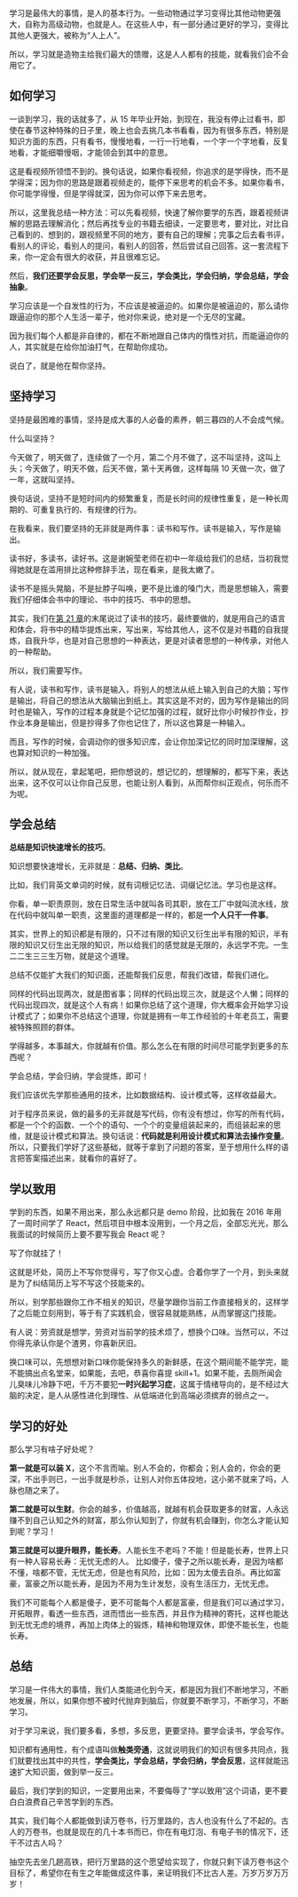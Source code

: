 学习是最伟大的事情，是人的基本行为。一些动物通过学习变得比其他动物更强大，自称为高级动物，也就是人。在这些人中，有一部分通过更好的学习，变得比其他人更强大，被称为“人上人”。

所以，学习就是造物主给我们最大的馈赠，这是人人都有的技能，就看我们会不会用它了。

如何学习
----

一谈到学习，我的话就多了，从 15 年毕业开始，到现在，我没有停止过看书，即使在春节这种特殊的日子里，晚上也会去挑几本书看看，因为有很多东西，特别是知识方面的东西，只有看书，慢慢地看，一行一行地看，一个字一个字地看，反复地看，才能细嚼慢咽，才能领会到其中的意思。

这是看视频所领悟不到的。换句话说，如果你看视频，你追求的是学得快，而不是学得深；因为你的思路是跟着视频走的，能停下来思考的机会不多。如果你看书，你可能学得慢，但是学得就深，因为你可以停下来去思考。

所以，这里我总结一种方法：可以先看视频，快速了解你要学的东西，跟着视频讲解的思路去理解消化；然后再找专业的书籍去细读，一定要思考，要对比，对比自己看到的、想到的，跟视频里不同的地方，要有自己的理解；完事之后去看书评，看别人的评论，看别人的提问，看别人的回答，然后尝试自己回答。这一套流程下来，你一定会有很大的收获，并且很难忘记。

然后，**我们还要学会反思，学会举一反三，学会类比，学会归纳，学会总结，学会抽象**。

学习应该是一个自发性的行为，不应该是被逼迫的。如果你是被逼迫的，那么请你跟逼迫你的那个人生活一辈子，他对你来说，绝对是一个无尽的宝藏。

因为我们每个人都是非自律的，都在不断地跟自己体内的惰性对抗，而能逼迫你的人，其实就是在给你加油打气，在帮助你成功。

说白了，就是他在帮你坚持。

坚持学习
----

坚持是最困难的事情，坚持是成大事的人必备的素养，朝三暮四的人不会成气候。

什么叫坚持？

今天做了，明天做了，连续做了一个月，第二个月不做了，这不叫坚持，这叫上头；今天做了，明天不做，后天不做，第十天再做，这样每隔 10 天做一次，做了一年，这就叫坚持。

换句话说，坚持不是短时间内的频繁重复，而是长时间的规律性重复，是一种长周期的、可重复执行的、有规律的行为。

在我看来，我们要坚持的无非就是两件事：读书和写作。读书是输入，写作是输出。

读书好，多读书，读好书。这是谢婉莹老师在初中一年级给我们的总结，当初我觉得她就是在滥用排比这种修辞手法，现在看来，是我太嫩了。

读书不是摇头晃脑，不是扯脖子叫唤，更不是比谁的嗓门大，而是思想输入，需要我们仔细体会书中的理论、书中的技巧、书中的思想。

其实，我们在[第 21 章](https://juejin.cn/book/7196580339181944872/section/7196591861673230371 "https://juejin.cn/book/7196580339181944872/section/7196591861673230371")的末尾说过了读书的技巧，最终要做的，就是用自己的语言和体会，将书中的精华提炼出来，写出来，写给其他人，这不仅是对书籍的自我提炼，自我升华，也是对自己思想的一种表达，更是对读者思想的一种传承，对他人的一种帮助。

所以，我们需要写作。

有人说，读书和写作，读书是输入，将别人的想法从纸上输入到自己的大脑；写作是输出，将自己的想法从大脑输出到纸上。其实这是不对的，因为写作是输出的同时也是输入，写作的过程本身就是个记忆加强的过程，就好比你小时候抄作业，抄作业本身是输出，但是抄得多了你也记住了，所以这也算是一种输入。

而且，写作的时候，会调动你的很多知识库，会让你加深记忆的同时加深理解，这也算对知识的一种加强。

所以，就从现在，拿起笔吧，把你想说的，想记忆的，想理解的，都写下来，表达出来，这不仅可以让你自己反思，也能让别人看到，从而帮你纠正观点，何乐而不为呢。

学会总结
----

**总结是知识快速增长的技巧**。

知识想要快速增长，无非就是：**总结、归纳、类比**。

比如，我们背英文单词的时候，就有词根记忆法、词缀记忆法。学习也是这样。

你看，单一职责原则，放在日常生活中就叫各司其职，放在工厂中就叫流水线，放在代码中就叫单一职责，这里面的道理都是一样的，都是**一个人只干一件事**。

其实，世界上的知识都是有限的，只不过有限的知识又衍生出半有限的知识，半有限的知识又衍生出无限的知识，所以给我们的感觉就是无限的，永远学不完。一生二二生三三生万物，就是这个道理。

总结不仅能扩大我们的知识面，还能帮我们反思，帮我们改错，帮我们进化。

同样的代码出现两次，就是图省事；同样的代码出现三次，就是这个人懒；同样的代码出现四次，就是这个人有病！如果你总结了这个道理，你大概率会开始学习设计模式了；如果你不总结这个道理，你就是拥有一年工作经验的十年老员工，需要被特殊照顾的群体。

学得越多，本事越大，你就越有价值。那么怎么在有限的时间尽可能学到更多的东西呢？

学会总结，学会归纳，学会提炼，即可！

我们应该优先学那些通用的技术，比如数据结构、设计模式等，这样收益最大。

对于程序员来说，做的最多的无非就是写代码，你有没有想过，你写的所有代码，都是一个个的函数、一个个的语句、一个个的变量组装起来的，而组装起来的思维，就是设计模式和算法。换句话说：**代码就是利用设计模式和算法去操作变量**。所以，只要我们学好了这些基础，就等于拿到了问题的答案，至于想用什么样的语言把答案描述出来，就看你的喜好了。

学以致用
----

学到的东西，如果不用出来，那么永远都只是 demo 阶段，比如我在 2016 年用了一周时间学了 React，然后项目中根本没用到，一个月之后，全部忘光光，那么我面试的时候简历上要不要写我会 React 呢？

写了你就挂了！

这就是坏处，简历上不写你觉得亏，写了你又心虚。合着你学了一个月，到头来就是为了纠结简历上写不写这个技能来的。

所以，别学那些跟你工作不相关的知识，尽量学跟你当前工作直接相关的，这样学了之后能立刻用到，等于有了实践机会，很容易就能熟练，从而掌握这门技能。

有人说：劳资就是想学，劳资对当前学的技术烦了，想换个口味。当然可以，不过你得先承认你是个渣男，你喜新厌旧。

换口味可以，先想想对新口味你能保持多久的新鲜感，在这个期间能不能学完，能不能搞出点名堂来，如果能，去吧，恭喜你喜提 skill+1。如果不能，去厕所闻会儿臭味儿冷静下吧，千万不要犯**一时兴起学习症**，这属于情绪导向的，是不经过大脑的决定，是人从感性进化到理性、从低端进化到高端必须摈弃的弱点之一。

学习的好处
-----

那么学习有啥子好处呢？

**第一就是可以装 X**，这个不言而喻。别人不会的，你都会；别人会的，你会的更深，不出手则已，一出手就是秒杀，让别人对你五体投地，这小弟不就来了吗，人脉也随之来了。

**第二就是可以生财**。你会的越多，价值越高，就越有机会获取更多的财富，人永远赚不到自己认知之外的财富，那么你认知到了，你就有机会赚到，你怎么才能认知到呢？学习！

**第三就是可以提升眼界，能长寿**。人能长生不老吗？不能！但是能长寿，世界上只有一种人容易长寿：无忧无虑的人。 比如傻子，傻子之所以能长寿，是因为啥都不懂，啥都不管，无忧无虑，但是也有风险，比如：因为太傻去自杀。再比如富豪，富豪之所以能长寿，是因为不用为生计发愁，没有生活压力，无忧无虑。

我们不可能每个人都是傻子，更不可能每个人都是富豪，但是我们可以通过学习，开拓眼界，看透一些东西，进而悟出一些东西，并且作为精神的寄托，这样也能达到无忧无虑的境界，再加上肉体上的锻炼，精神和物理双休，即使不能长生，也能长寿。

总结
--

学习是一件伟大的事情，我们人类能进化到今天，都是因为我们不断地学习，不断地发展，所以，如果你想不被时代抛弃到脑后，你就要不断学习，不断学习，不断学习。

对于学习来说，我们要多看，多想，多反思，更要坚持。要学会读书，学会写作。

知识都有通用性，有个成语叫做**触类旁通**，这就说明我们的知识有很多共同点，我们就要找出其中的共性，**学会类比，学会总结，学会归纳，学会反思**，这样就能迅速扩大知识面，做到举一反三。

最后，我们学到的知识，一定要用出来，不要侮辱了“学以致用”这个词语，更不要白白浪费自己辛苦学到的东西。

其实，我们每个人都能做到读万卷书，行万里路的，古人也没有什么了不起的。古人的万卷书，也就是现在的几十本书而已，你在有电灯泡、有电子书的情况下，还干不过古人吗？

抽空先去坐几趟高铁，把行万里路的这个愿望给实现了，你就只剩下读万卷书这个目标了，希望你在有生之年能做成这件事，来证明我们不比古人差。万岁万岁万万岁！
